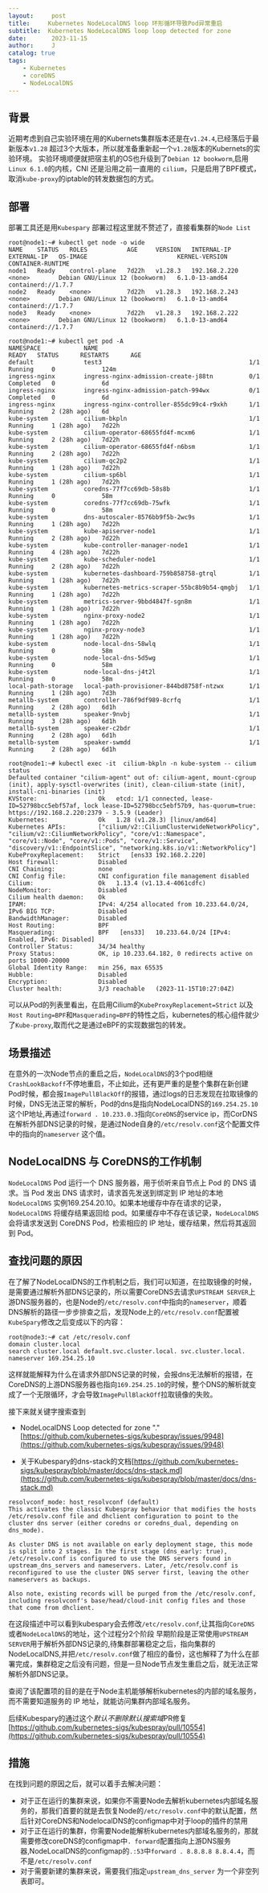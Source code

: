 ```yaml
---
layout:     post
title:     Kubernetes NodeLocalDNS loop 环形循环导致Pod异常重启
subtitle:  Kubernetes NodeLocalDNS loop loop detected for zone
date:       2023-11-15
author:     J
catalog: true
tags:
    - Kubernetes
    - coreDNS
    - NodeLocalDNS
---
```


## 背景
近期考虑到自己实验环境在用的Kubernets集群版本还是在`v1.24.4`,已经落后于最新版本`v1.28` 超过3个大版本，所以就准备重新起一个`v1.28`版本的Kubernets的实验环境。
实验环境顺便就把宿主机的OS也升级到了`Debian 12 bookworm`,启用`Linux 6.1.0`的内核，CNI 还是沿用之前一直用的 `cilium`，只是启用了BPF模式，取消`kube-proxy`的iptable的转发数据包的方式。

## 部署
部署工具还是用`Kubespary`
部署过程这里就不赘述了，直接看集群的`Node List`
```
root@node1:~# kubectl get node -o wide
NAME    STATUS   ROLES           AGE     VERSION   INTERNAL-IP     EXTERNAL-IP   OS-IMAGE                         KERNEL-VERSION   CONTAINER-RUNTIME
node1   Ready    control-plane   7d22h   v1.28.3   192.168.2.220   <none>        Debian GNU/Linux 12 (bookworm)   6.1.0-13-amd64   containerd://1.7.7
node2   Ready    <none>          7d22h   v1.28.3   192.168.2.243   <none>        Debian GNU/Linux 12 (bookworm)   6.1.0-13-amd64   containerd://1.7.7
node3   Ready    <none>          7d22h   v1.28.3   192.168.2.222   <none>        Debian GNU/Linux 12 (bookworm)   6.1.0-13-amd64   containerd://1.7.7

root@node1:~# kubectl get pod -A
NAMESPACE            NAME                                          READY   STATUS      RESTARTS      AGE
default              test3                                         1/1     Running     0             124m
ingress-nginx        ingress-nginx-admission-create-j88tn          0/1     Completed   0             6d
ingress-nginx        ingress-nginx-admission-patch-994wx           0/1     Completed   0             6d
ingress-nginx        ingress-nginx-controller-855dc99c4-r9xkh      1/1     Running     2 (28h ago)   6d
kube-system          cilium-bkpln                                  1/1     Running     1 (28h ago)   7d22h
kube-system          cilium-operator-68655fd4f-mcxm6               1/1     Running     2 (28h ago)   7d22h
kube-system          cilium-operator-68655fd4f-n6bsm               1/1     Running     2 (28h ago)   7d22h
kube-system          cilium-qc2p2                                  1/1     Running     1 (28h ago)   7d22h
kube-system          cilium-sp6bl                                  1/1     Running     1 (28h ago)   7d22h
kube-system          coredns-77f7cc69db-58s8b                      1/1     Running     0             58m
kube-system          coredns-77f7cc69db-75wfk                      1/1     Running     0             58m
kube-system          dns-autoscaler-8576bb9f5b-2wc9s               1/1     Running     1 (28h ago)   7d22h
kube-system          kube-apiserver-node1                          1/1     Running     2 (28h ago)   7d22h
kube-system          kube-controller-manager-node1                 1/1     Running     4 (28h ago)   7d22h
kube-system          kube-scheduler-node1                          1/1     Running     2 (28h ago)   7d22h
kube-system          kubernetes-dashboard-759b858758-gtrql         1/1     Running     1 (28h ago)   7d22h
kube-system          kubernetes-metrics-scraper-55bc8b9b54-qmgbj   1/1     Running     1 (28h ago)   7d22h
kube-system          metrics-server-9bbd4847f-sgn8m                1/1     Running     1 (28h ago)   7d22h
kube-system          nginx-proxy-node2                             1/1     Running     1 (28h ago)   7d22h
kube-system          nginx-proxy-node3                             1/1     Running     1 (28h ago)   7d22h
kube-system          node-local-dns-58wlq                          1/1     Running     0             58m
kube-system          node-local-dns-5d5wg                          1/1     Running     0             58m
kube-system          node-local-dns-j4t2l                          1/1     Running     0             58m
local-path-storage   local-path-provisioner-844bd8758f-ntzwx       1/1     Running     1 (28h ago)   7d3h
metallb-system       controller-786f9df989-8crfq                   1/1     Running     2 (28h ago)   6d1h
metallb-system       speaker-9nvbj                                 1/1     Running     3 (28h ago)   6d1h
metallb-system       speaker-c2bdr                                 1/1     Running     2 (28h ago)   6d1h
metallb-system       speaker-swmdd                                 1/1     Running     2 (28h ago)   6d1h

root@node1:~# kubectl exec -it  cilium-bkpln -n kube-system -- cilium status
Defaulted container "cilium-agent" out of: cilium-agent, mount-cgroup (init), apply-sysctl-overwrites (init), clean-cilium-state (init), install-cni-binaries (init)
KVStore:                 Ok   etcd: 1/1 connected, lease-ID=52798bcc5ebf57af, lock lease-ID=52798bcc5ebf57b9, has-quorum=true: https://192.168.2.220:2379 - 3.5.9 (Leader)
Kubernetes:              Ok   1.28 (v1.28.3) [linux/amd64]
Kubernetes APIs:         ["cilium/v2::CiliumClusterwideNetworkPolicy", "cilium/v2::CiliumNetworkPolicy", "core/v1::Namespace", "core/v1::Node", "core/v1::Pods", "core/v1::Service", "discovery/v1::EndpointSlice", "networking.k8s.io/v1::NetworkPolicy"]
KubeProxyReplacement:    Strict   [ens33 192.168.2.220]
Host firewall:           Disabled
CNI Chaining:            none
CNI Config file:         CNI configuration file management disabled
Cilium:                  Ok   1.13.4 (v1.13.4-4061cdfc)
NodeMonitor:             Disabled
Cilium health daemon:    Ok   
IPAM:                    IPv4: 4/254 allocated from 10.233.64.0/24, 
IPv6 BIG TCP:            Disabled
BandwidthManager:        Disabled
Host Routing:            BPF
Masquerading:            BPF   [ens33]   10.233.64.0/24 [IPv4: Enabled, IPv6: Disabled]
Controller Status:       34/34 healthy
Proxy Status:            OK, ip 10.233.64.182, 0 redirects active on ports 10000-20000
Global Identity Range:   min 256, max 65535
Hubble:                  Disabled
Encryption:              Disabled
Cluster health:          3/3 reachable   (2023-11-15T10:27:04Z)

```
可以从Pod的列表里看出，在启用Cilium的`KubeProxyReplacement=Strict` 以及`Host Routing=BPF`和`Masquerading=BPF`的特性之后，kubernetes的核心组件就少了`Kube-proxy`,取而代之是通过eBPF的实现数据包的转发。

## 场景描述
在意外的一次Node节点的重启之后，`NodeLocalDNS`的3个pod相继`CrashLookBackoff`不停地重启，不止如此，还有更严重的是整个集群在新创建Pod时候，都会报`ImagePullBlackOff`的报错，通过logs的日志发现在拉取镜像的时候，DNS无法正常的解析，Pod的dns是指向NodeLocalDNS的`169.254.25.10`这个IP地址,再通过`forward . 10.233.0.3`指向`CoreDNS`的service ip，而CorDNS在解析外部DNS记录的时候，是通过Node自身的`/etc/resolv.conf`这个配置文件中的指向的`nameserver` 这个值。

## NodeLocalDNS 与 CoreDNS的工作机制
`NodeLocalDNS` Pod 运行一个 DNS 服务器，用于侦听来自节点上 Pod 的 DNS 请求。当 Pod 发出 DNS 请求时，请求首先发送到绑定到 IP 地址的本地 `NodeLocalDNS` 实例169.254.20.10。如果本地缓存中存在请求的记录，`NodeLocalDNS` 将缓存结果返回给 pod。如果缓存中不存在该记录，`NodeLocalDNS` 会将请求发送到 CoreDNS Pod，检索相应的 IP 地址，缓存结果，然后将其返回到 Pod。


## 查找问题的原因
在了解了NodeLocalDNS的工作机制之后，我们可以知道，在拉取镜像的时候，是需要通过解析外部DNS记录的，所以需要CoreDNS去请求`UPSTREAM SERVER`上游DNS服务器的，也是Node的`/etc/resolv.conf`中指向的`nameserver`，顺着DNS解析的路径一步步排查之后，发现Node上的`/etc/resolv.conf`配置被`KubeSpary`修改之后变成以下的内容：
```
root@node3:~# cat /etc/resolv.conf
domain cluster.local
search cluster.local default.svc.cluster.local. svc.cluster.local.
nameserver 169.254.25.10
```
这样就能解释为什么在请求外部DNS记录的时候，会报dns无法解析的报错，在CoreDNS的上游DNS服务器也指向`169.254.25.10`的时候，整个DNS的解析就变成了一个无限循环，才会导致`ImagePullBlackOff`拉取镜像的失败。

接下来就关键字搜索查到

- NodeLocalDNS Loop detected for zone "." [https://github.com/kubernetes-sigs/kubespray/issues/9948](https://github.com/kubernetes-sigs/kubespray/issues/9948)

- 关于Kubespary的dns-stack的文档[https://github.com/kubernetes-sigs/kubespray/blob/master/docs/dns-stack.md](https://github.com/kubernetes-sigs/kubespray/blob/master/docs/dns-stack.md)

```
resolvconf_mode: host_resolvconf (default)
This activates the classic Kubespray behavior that modifies the hosts /etc/resolv.conf file and dhclient configuration to point to the cluster dns server (either coredns or coredns_dual, depending on dns_mode).

As cluster DNS is not available on early deployment stage, this mode is split into 2 stages. In the first stage (dns_early: true), /etc/resolv.conf is configured to use the DNS servers found in upstream_dns_servers and nameservers. Later, /etc/resolv.conf is reconfigured to use the cluster DNS server first, leaving the other nameservers as backups.

Also note, existing records will be purged from the /etc/resolv.conf, including resolvconf's base/head/cloud-init config files and those that come from dhclient.
```

在这段描述中可以看到kubespary会去修改`/etc/resolv.conf`,让其指向`CoreDNS`或者`NodeLocalDNS`的地址，这个过程分2个阶段 早期阶段是正常使用`UPSTREAM SERVER`用于解析外部DNS记录的,待集群部署稳定之后，指向集群的NodeLocalDNS,并把`/etc/resolv.conf`做了相应的备份，这也解释了为什么在部署完成，集群稳定之后没有问题，但是一旦Node节点发生重启之后，就无法正常解析外部DNS记录。

查阅了该配置项的目的是在于Node主机能够解析kubernetes的内部的域名服务，而不需要知道服务的 IP 地址，就能访问集群内部域名服务。

后续Kubespary的通过这个*默认不删除默认搜索域*PR修复[https://github.com/kubernetes-sigs/kubespray/pull/10554](https://github.com/kubernetes-sigs/kubespray/pull/10554) 

## 措施

在找到问题的原因之后，就可以着手去解决问题：

- 对于正在运行的集群来说，如果你不需要Node去解析kubernetes内部域名服务的，那我们首要的就是去恢复Node的`/etc/resolv.conf`中的默认配置，然后针对CoreDNS和NodelocalDNS的configmap中对于loop的插件的禁用
- 对于正在运行的集群，你需要Node能解析kubernetes内部域名服务的，那就需要修改coreDNS的configmap中`. forward`配置指向上游DNS服务器,NodeLocalDNS的configmap的`.:53`中`forward . 8.8.8.8 8.8.4.4`，而不是`/etc/resolv.conf`
- 对于需要新建的集群来说，需要我们指定`upstream_dns_server` 为一个非空列表即可。






